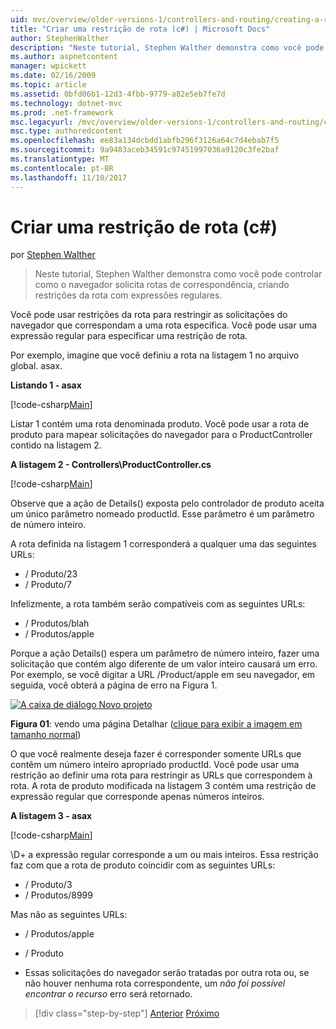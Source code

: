 ```yaml
---
uid: mvc/overview/older-versions-1/controllers-and-routing/creating-a-route-constraint-cs
title: "Criar uma restrição de rota (c#) | Microsoft Docs"
author: StephenWalther
description: "Neste tutorial, Stephen Walther demonstra como você pode controlar como o navegador solicita rotas de correspondência, criando restrições da rota com expressões regulares."
ms.author: aspnetcontent
manager: wpickett
ms.date: 02/16/2009
ms.topic: article
ms.assetid: 0bfd06b1-12d3-4fbb-9779-a82e5eb7fe7d
ms.technology: dotnet-mvc
ms.prod: .net-framework
msc.legacyurl: /mvc/overview/older-versions-1/controllers-and-routing/creating-a-route-constraint-cs
msc.type: authoredcontent
ms.openlocfilehash: ee83a134dcbdd1abfb296f3126a64c7d4ebab7f5
ms.sourcegitcommit: 9a9483aceb34591c97451997036a9120c3fe2baf
ms.translationtype: MT
ms.contentlocale: pt-BR
ms.lasthandoff: 11/10/2017
---
```

<a name="creating-a-route-constraint-c"></a>Criar uma restrição de rota (c#)
====================
por [Stephen Walther](https://github.com/StephenWalther)

> Neste tutorial, Stephen Walther demonstra como você pode controlar como o navegador solicita rotas de correspondência, criando restrições da rota com expressões regulares.


Você pode usar restrições da rota para restringir as solicitações do navegador que correspondam a uma rota específica. Você pode usar uma expressão regular para especificar uma restrição de rota.

Por exemplo, imagine que você definiu a rota na listagem 1 no arquivo global. asax.

**Listando 1 - asax**

[!code-csharp[Main](creating-a-route-constraint-cs/samples/sample1.cs)]

Listar 1 contém uma rota denominada produto. Você pode usar a rota de produto para mapear solicitações do navegador para o ProductController contido na listagem 2.

**A listagem 2 - Controllers\ProductController.cs**

[!code-csharp[Main](creating-a-route-constraint-cs/samples/sample2.cs)]

Observe que a ação de Details() exposta pelo controlador de produto aceita um único parâmetro nomeado productId. Esse parâmetro é um parâmetro de número inteiro.

A rota definida na listagem 1 corresponderá a qualquer uma das seguintes URLs:

- / Produto/23
- / Produto/7

Infelizmente, a rota também serão compatíveis com as seguintes URLs:

- / Produtos/blah
- / Produtos/apple

Porque a ação Details() espera um parâmetro de número inteiro, fazer uma solicitação que contém algo diferente de um valor inteiro causará um erro. Por exemplo, se você digitar a URL /Product/apple em seu navegador, em seguida, você obterá a página de erro na Figura 1.


[![A caixa de diálogo Novo projeto](creating-a-route-constraint-cs/_static/image1.jpg)](creating-a-route-constraint-cs/_static/image1.png)

**Figura 01**: vendo uma página Detalhar ([clique para exibir a imagem em tamanho normal](creating-a-route-constraint-cs/_static/image2.png))


O que você realmente deseja fazer é corresponder somente URLs que contêm um número inteiro apropriado productId. Você pode usar uma restrição ao definir uma rota para restringir as URLs que correspondem à rota. A rota de produto modificada na listagem 3 contém uma restrição de expressão regular que corresponde apenas números inteiros.

**A listagem 3 - asax**

[!code-csharp[Main](creating-a-route-constraint-cs/samples/sample3.cs)]

\D+ a expressão regular corresponde a um ou mais inteiros. Essa restrição faz com que a rota de produto coincidir com as seguintes URLs:

- / Produto/3
- / Produtos/8999

Mas não as seguintes URLs:

- / Produtos/apple
- / Produto

- Essas solicitações do navegador serão tratadas por outra rota ou, se não houver nenhuma rota correspondente, um *não foi possível encontrar o recurso* erro será retornado.

>[!div class="step-by-step"]
[Anterior](creating-custom-routes-cs.md)
[Próximo](creating-a-custom-route-constraint-cs.md)

